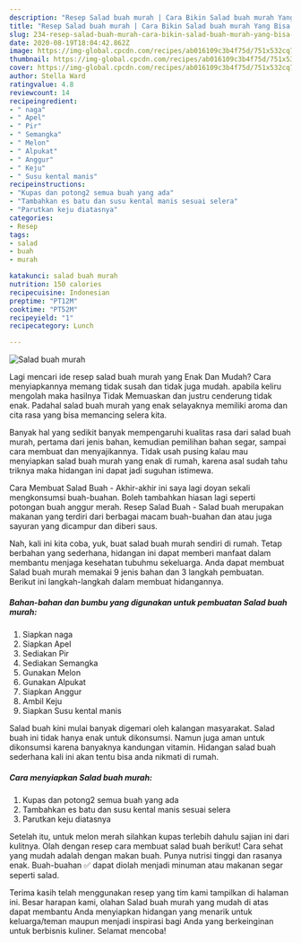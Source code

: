 ```yaml
---
description: "Resep Salad buah murah | Cara Bikin Salad buah murah Yang Bisa Manjain Lidah"
title: "Resep Salad buah murah | Cara Bikin Salad buah murah Yang Bisa Manjain Lidah"
slug: 234-resep-salad-buah-murah-cara-bikin-salad-buah-murah-yang-bisa-manjain-lidah
date: 2020-08-19T18:04:42.862Z
image: https://img-global.cpcdn.com/recipes/ab016109c3b4f75d/751x532cq70/salad-buah-murah-foto-resep-utama.jpg
thumbnail: https://img-global.cpcdn.com/recipes/ab016109c3b4f75d/751x532cq70/salad-buah-murah-foto-resep-utama.jpg
cover: https://img-global.cpcdn.com/recipes/ab016109c3b4f75d/751x532cq70/salad-buah-murah-foto-resep-utama.jpg
author: Stella Ward
ratingvalue: 4.8
reviewcount: 14
recipeingredient:
- " naga"
- " Apel"
- " Pir"
- " Semangka"
- " Melon"
- " Alpukat"
- " Anggur"
- " Keju"
- " Susu kental manis"
recipeinstructions:
- "Kupas dan potong2 semua buah yang ada"
- "Tambahkan es batu dan susu kental manis sesuai selera"
- "Parutkan keju diatasnya"
categories:
- Resep
tags:
- salad
- buah
- murah

katakunci: salad buah murah 
nutrition: 150 calories
recipecuisine: Indonesian
preptime: "PT12M"
cooktime: "PT52M"
recipeyield: "1"
recipecategory: Lunch

---
```



![Salad buah murah](https://img-global.cpcdn.com/recipes/ab016109c3b4f75d/751x532cq70/salad-buah-murah-foto-resep-utama.jpg)

Lagi mencari ide resep salad buah murah yang Enak Dan Mudah? Cara menyiapkannya memang tidak susah dan tidak juga mudah. apabila keliru mengolah maka hasilnya Tidak Memuaskan dan justru cenderung tidak enak. Padahal salad buah murah yang enak selayaknya memiliki aroma dan cita rasa yang bisa memancing selera kita.

Banyak hal yang sedikit banyak mempengaruhi kualitas rasa dari salad buah murah, pertama dari jenis bahan, kemudian pemilihan bahan segar, sampai cara membuat dan menyajikannya. Tidak usah pusing kalau mau menyiapkan salad buah murah yang enak di rumah, karena asal sudah tahu triknya maka hidangan ini dapat jadi suguhan istimewa.

Cara Membuat Salad Buah - Akhir-akhir ini saya lagi doyan sekali mengkonsumsi buah-buahan. Boleh tambahkan hiasan lagi seperti potongan buah anggur merah. Resep Salad Buah - Salad buah merupakan makanan yang terdiri dari berbagai macam buah-buahan dan atau juga sayuran yang dicampur dan diberi saus.


Nah, kali ini kita coba, yuk, buat salad buah murah sendiri di rumah. Tetap berbahan yang sederhana, hidangan ini dapat memberi manfaat dalam membantu menjaga kesehatan tubuhmu sekeluarga. Anda dapat membuat Salad buah murah memakai 9 jenis bahan dan 3 langkah pembuatan. Berikut ini langkah-langkah dalam membuat hidangannya.

<!--inarticleads1-->

##### Bahan-bahan dan bumbu yang digunakan untuk pembuatan Salad buah murah:

1. Siapkan  naga
1. Siapkan  Apel
1. Sediakan  Pir
1. Sediakan  Semangka
1. Gunakan  Melon
1. Gunakan  Alpukat
1. Siapkan  Anggur
1. Ambil  Keju
1. Siapkan  Susu kental manis


Salad buah kini mulai banyak digemari oleh kalangan masyarakat. Salad buah ini tidak hanya enak untuk dikonsumsi. Namun juga aman untuk dikonsumsi karena banyaknya kandungan vitamin. Hidangan salad buah sederhana kali ini akan tentu bisa anda nikmati di rumah. 

<!--inarticleads2-->

##### Cara menyiapkan Salad buah murah:

1. Kupas dan potong2 semua buah yang ada
1. Tambahkan es batu dan susu kental manis sesuai selera
1. Parutkan keju diatasnya


Setelah itu, untuk melon merah silahkan kupas terlebih dahulu sajian ini dari kulitnya. Olah dengan resep cara membuat salad buah berikut! Cara sehat yang mudah adalah dengan makan buah. Punya nutrisi tinggi dan rasanya enak. Buah-buahan ✅ dapat diolah menjadi minuman atau makanan segar seperti salad. 

Terima kasih telah menggunakan resep yang tim kami tampilkan di halaman ini. Besar harapan kami, olahan Salad buah murah yang mudah di atas dapat membantu Anda menyiapkan hidangan yang menarik untuk keluarga/teman maupun menjadi inspirasi bagi Anda yang berkeinginan untuk berbisnis kuliner. Selamat mencoba!
